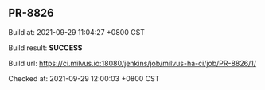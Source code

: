 <h2><a name="pr-8826" class="anchor" href="#pr-8826" rel="nofollow" aria-hidden="true"><span class="octicon octicon-link"></span></a>PR-8826</h2>

<p>Build at: 2021-09-29 11:04:27 +0800 CST</p>

<p>Build result: <strong>SUCCESS</strong></p>

<p>Build url: <a href="https://ci.milvus.io:18080/jenkins/job/milvus-ha-ci/job/PR-8826/1/" rel="nofollow">https://ci.milvus.io:18080/jenkins/job/milvus-ha-ci/job/PR-8826/1/</a></p>

<p>Checked at: 2021-09-29 12:00:03 +0800 CST</p>
